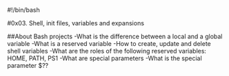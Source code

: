 #!/bin/bash

#0x03. Shell, init files, variables and expansions

##About Bash projects
-What is the difference between a local and a global variable
-What is a reserved variable
-How to create, update and delete shell variables
-What are the roles of the following reserved variables: HOME, PATH, PS1
-What are special parameters
-What is the special parameter $??


